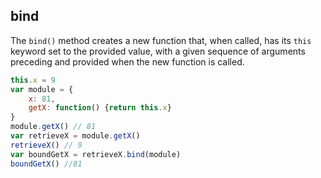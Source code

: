 ## bind

The `bind()` method creates a new function that, when called, has its `this` keyword set to the provided value, with a given sequence of arguments preceding and provided when the new function is called.

```js
this.x = 9
var module = {
    x: 81,
    getX: function() {return this.x}
}
module.getX() // 81
var retrieveX = module.getX()
retrieveX() // 9
var boundGetX = retrieveX.bind(module)
boundGetX() //81
```

